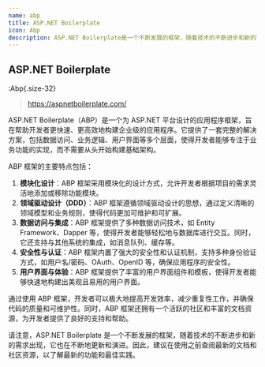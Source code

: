 ```yaml
---
name: abp
title: ASP.NET Boilerplate
icon: Abp
description: ASP.NET Boilerplate是一个不断发展的框架，随着技术的不断进步和新的需求出现，它也在不断地更新和演进。因此，建议在使用之前查阅最新的文档和社区资源，以了解最新的功能和最佳实践。人员快速构建可扩展、可维护和可测试的应用程序。许多开发团队的首选语言之一
---
```


## ASP.NET Boilerplate
:Abp{.size-32}

> https://aspnetboilerplate.com/

ASP.NET Boilerplate（ABP）是一个为 ASP.NET 平台设计的应用程序框架，旨在帮助开发者更快速、更高效地构建企业级的应用程序。它提供了一套完整的解决方案，包括数据访问、业务逻辑、用户界面等多个层面，使得开发者能够专注于业务功能的实现，而不需要从头开始构建基础架构。

ABP 框架的主要特点包括：

1. **模块化设计**：ABP 框架采用模块化的设计方式，允许开发者根据项目的需求灵活地添加或移除功能模块。
2. **领域驱动设计（DDD）**：ABP 框架遵循领域驱动设计的思想，通过定义清晰的领域模型和业务规则，使得代码更加可维护和可扩展。
3. **数据访问与集成**：ABP 框架提供了多种数据访问技术，如 Entity Framework、Dapper 等，使得开发者能够轻松地与数据库进行交互。同时，它还支持与其他系统的集成，如消息队列、缓存等。
4. **安全性与认证**：ABP 框架内置了强大的安全性和认证机制，支持多种身份验证方式，如用户名/密码、OAuth、OpenID 等，确保应用程序的安全性。
5. **用户界面与体验**：ABP 框架提供了丰富的用户界面组件和模板，使得开发者能够快速地构建出美观且易用的用户界面。

通过使用 ABP 框架，开发者可以极大地提高开发效率，减少重复性工作，并确保代码的质量和可维护性。同时，ABP 框架还拥有一个活跃的社区和丰富的文档资源，为开发者提供了良好的支持和帮助。

请注意，ASP.NET Boilerplate 是一个不断发展的框架，随着技术的不断进步和新的需求出现，它也在不断地更新和演进。因此，建议在使用之前查阅最新的文档和社区资源，以了解最新的功能和最佳实践。
